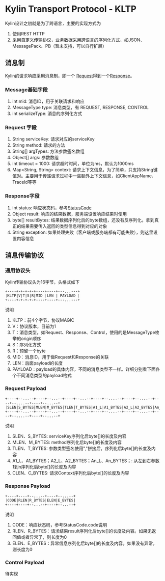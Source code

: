 # Kylin Transport Protocol - KLTP

Kylin设计之初就是为了跨语言，主要的实现方式为

1. 使用REST HTTP
2. 采用自定义传输协议，业务数据采用跨语言的序列化方式，如JSON、MessagePack、PB（暂未支持，可以自行扩展）

## 消息制

Kylin的请求响应采用消息制，即一个 [Request](/protocol/src/main/java/org/kylin/protocol/message/Request.java)得到一个[Response](/protocol/src/main/java/org/kylin/protocol/message/Response.java)。

### Message基础字段
1. int mid: 消息ID，用于关联请求和响应
2. MessageType type: 消息类型，有 REQUEST, RESPONSE, CONTROL
3. int serializeType: 消息的序列化方式

### Request 字段

1. String serviceKey: 请求对应的serviceKey
2. String method: 请求的方法
3. String[] argTypes: 方法参数签名数组
4. Object[] args: 参数数组
5. int timeout = 1000: 请求超时时间，单位为ms，默认为1000ms
6. Map<String, String> context: 请求上下文信息，为了简单，只支持String键值对。主要用于传递请求过程中一些额外上下文信息，如ClientAppName、TraceId等等

### Response字段

1. int status: 响应状态码，参考[StatusCode](/protocol/src/main/java/org/kylin/protocol/message/StatusCode.java)
2. Object result: 响应的结果数据，服务端设置响应结果时使用
3. byte[] resultBytes: 结果数据序列化后的byte数组，还没有反序列化。拿到真正的结果需要传入返回的类型信息得到对应的对象
4. String exception: 如果处理失败（客户端或服务端都有可能失败），则这里设置内容信息


## 消息传输协议

### 通用协议头

Kylin传输协议头为16字节，头格式如下

```
+----+-+-+-+-+----+----+---...---+
|KLTP|V|T|S|R|MID |LEN | PAYLOAD |
+----+-+-+-+-+----+----+---...---+
```

说明

1. KLTP：前4个字节，协议MAGIC
2. V：协议版本，目前为1
3. T：消息类型，如Request、Response、Control，使用的是MessageType枚举的origin顺序
4. S：序列化方式
5. R：预留一个byte
6. MID：消息ID，用于做Request和Response的关联
7. LEN：后面payload的长度
8. PAYLOAD：payload的具体内容，不同的消息类型不一样。详细分别看下面各个不同消息类型的payload格式

### Request Payload

```
+----+--...--+----+--...--+----+--...--+----+--....--+----+--....--+----+--....--+----+--...--+
|SLEN|S_BYTES|MLEN|M_BYTES|TLEN|T_BYTES|A1_L|A1_BYTES|A2_L|A2_BYTES|An_L|An_BYTES|CLEN|C_BYTES|
+----+--...--+----+--...--+----+--...--+----+--....--+----+--....--+----+--....--+----+--...--+
```

说明

1. SLEN、S_BYTES: serviceKey序列化后byte[]的长度及内容
2. MLEN、M_BYTES: method序列化后byte[]的长度及内容
3. TLEN、T_BYTES: 参数类型签名使用","拼接后，序列化后byte[]的长度及内容
4. A1_L、A1_BYTES；A2_L、A2_BYTES；An_L、An_BYTES；: 从左到右参数1到n序列化后byte[]的长度及内容
5. CLEN、C_BYTES: 请求Context序列化后byte[]的长度及内容


### Response Payload

```
+----+----+--...--+----+--...--+
|CODE|RLEN|R_BYTES|ELEN|E_BYTES|
+----+----+--...--+----+--...--+
```

说明

1. CODE：响应状态码，参考StatusCode.code说明
2. RLEN、R_BYTES：请求结果result序列化后byte[]的长度及内容。如果无返回值或者异常了，则长度为0
3. ELEN、E_BYTES：异常信息序列化后byte[]的长度及内容。如果没有异常，则长度为0

### Control Payload

待实现

